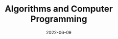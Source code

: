 ---
# Page title
title: Algorithms and Computer Programming

# Title for the menu link if you wish to use a shorter link title, otherwise remove this option.
linktitle: acp

# Page summary for search engines.
summary: Blah, blah, blah...

# Date page published
date: 2022-06-09

# Book page type (do not modify).
type: book

# Position of this page in the menu. Remove this option to sort alphabetically.
weight: 10
toc: false
---